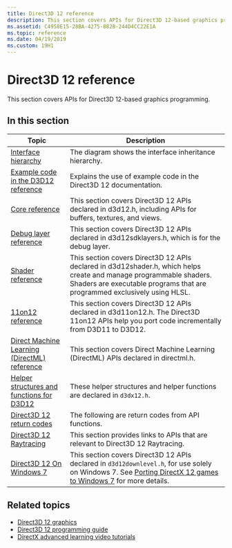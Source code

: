 ```yaml
---
title: Direct3D 12 reference
description: This section covers APIs for Direct3D 12-based graphics programming.
ms.assetid: C4958E15-28BA-4275-882B-244D4CC22E1A
ms.topic: reference
ms.date: 04/19/2019
ms.custom: 19H1
---
```


# Direct3D 12 reference

This section covers APIs for Direct3D 12-based graphics programming.

## In this section

| Topic | Description |
|-|-|
| [Interface hierarchy](interface-hierarchy.md) | The diagram shows the interface inheritance hierarchy. |
| [Example code in the D3D12 reference](notes-on-example-code.md) | Explains the use of example code in the Direct3D 12 documentation. |
| [Core reference](direct3d-12-core-reference.md) | This section covers Direct3D 12 APIs declared in d3d12.h, including APIs for buffers, textures, and views. |
| [Debug layer reference](direct3d-12-sdklayers-reference.md) | This section covers Direct3D 12 APIs declared in d3d12sdklayers.h, which is for the debug layer. |
| [Shader reference](d3d12-graphics-reference-shader-reference.md) | This section covers Direct3D 12 APIs declared in d3d12shader.h, which helps create and manage programmable shaders. Shaders are executable programs that are programmed exclusively using HLSL. |
| [11on12 reference](direct3d-11on12-reference.md) | This section covers Direct3D 12 APIs declared in d3d11on12.h. The Direct3D 11on12 APIs help you port code incrementally from D3D11 to D3D12. |
| [Direct Machine Learning (DirectML) reference](direct3d-directml-reference.md) | This section covers Direct Machine Learning (DirectML) APIs declared in directml.h. |
| [Helper structures and functions for D3D12](helper-structures-and-functions-for-d3d12.md) | These helper structures and helper functions are declared in `d3dx12.h`. |
| [Direct3D 12 return codes](d3d12-graphics-reference-returnvalues.md) | The following are return codes from API functions. |
| [Direct3D 12 Raytracing](direct3d-12-raytracing.md) | This section provides links to APIs that are relevant to Direct3D 12 Raytracing. |
| [Direct3D 12 On Windows 7](direct3d-12on7-reference.md) | This section covers Direct3D 12 APIs declared in `d3d12downlevel.h`, for use solely on Windows 7. See [Porting DirectX 12 games to Windows 7](https://devblogs.microsoft.com/directx/porting-directx-12-games-to-windows-7/) for more details. |

## Related topics

* [Direct3D 12 graphics](direct3d-12-graphics.md)
* [Direct3D 12 programming guide](directx-12-programming-guide.md)
* [DirectX advanced learning video tutorials](https://www.youtube.com/channel/UCiaX2B8XiXR70jaN7NK-FpA)
